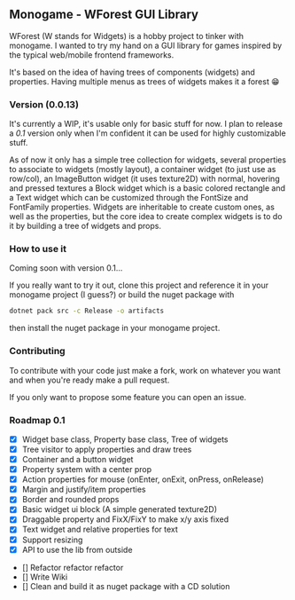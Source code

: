 ﻿## Monogame - WForest GUI Library

WForest (W stands for Widgets) is a hobby project to tinker with monogame. I wanted to try my hand on a GUI library for games
inspired by the typical web/mobile frontend frameworks.
 
It's based on the idea of having trees of components (widgets) and properties.
Having multiple menus as trees of widgets makes it a forest 😁

### Version (0.0.13)
It's currently a WIP, it's usable only for basic stuff for now. 
I plan to release a *0.1* version only when I'm confident it can be used
for highly customizable stuff.

As of now it only has a simple tree collection for widgets, 
several properties to associate to widgets (mostly layout), 
a container widget (to just use as row/col), 
an ImageButton widget (it uses texture2D) with normal, hovering and pressed textures 
a Block widget which is a basic colored 
rectangle and a Text widget which can be customized through the FontSize and FontFamily properties. 
Widgets are inheritable to create custom ones, as well as the properties, 
but the core idea to create complex widgets is to do it by building a tree of widgets and props.

### How to use it
Coming soon with version 0.1...

If you really want to try it out, clone this project 
and reference it in your monogame project (I guess?) or build the nuget package with
```bash
dotnet pack src -c Release -o artifacts
```
then install the nuget package in your monogame project.

### Contributing

To contribute with your code just make a fork, work on whatever you want and when you're ready make a pull request.

If you only want to propose some feature you can open an issue.

### Roadmap 0.1

- [x] Widget base class, Property base class, Tree of widgets
- [x] Tree visitor to apply properties and draw trees
- [x] Container and a button widget
- [x] Property system with a center prop 
- [x] Action properties for mouse (onEnter, onExit, onPress, onRelease)
- [x] Margin and justify/item properties
- [x] Border and rounded props 
- [x] Basic widget ui block (A simple generated texture2D)
- [x] Draggable property and FixX/FixY to make x/y axis fixed 
- [x] Text widget and relative properties for text
- [x] Support resizing
- [x] API to use the lib from outside
- [] Refactor refactor refactor
- [] Write Wiki
- [] Clean and build it as nuget package with a CD solution

